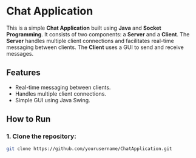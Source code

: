 # Chat Application

This is a simple **Chat Application** built using **Java** and **Socket Programming**. It consists of two components: a **Server** and a **Client**. The **Server** handles multiple client connections and facilitates real-time messaging between clients. The **Client** uses a GUI to send and receive messages.

## Features
- Real-time messaging between clients.
- Handles multiple client connections.
- Simple GUI using Java Swing.

## How to Run

### 1. Clone the repository:
```bash
git clone https://github.com/yourusername/ChatApplication.git

